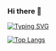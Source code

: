 ### Hi there 👋

<!--
**ZJ920/ZJ920** is a ✨ _special_ ✨ repository because its `README.md` (this file) appears on your GitHub profile.

Here are some ideas to get you started:

- 🔭 I’m currently working on ...
- 🌱 I’m currently learning ...
- 👯 I’m looking to collaborate on ...
- 🤔 I’m looking for help with ...
- 💬 Ask me about ...
- 📫 How to reach me: ...
- 😄 Pronouns: ...
- ⚡ Fun fact: ...
-->
[![Typing SVG](https://readme-typing-svg.herokuapp.com?font=Fira+Code&pause=1000&center=&vCenter=&repeat=%E7%9C%9F&width=435&lines=%E6%90%AC%E7%A0%96%E4%B8%AD%E3%80%82%E3%80%82%E3%80%82)](https://git.io/typing-svg)

[![Top Langs](https://github-readme-stats.vercel.app/api/top-langs/?username=ZJ920)](https://github.com/ZJ920/github-readme-stats)
